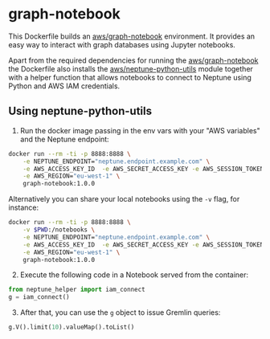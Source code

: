 # graph-notebook

This Dockerfile builds an [aws/graph-notebook] environment. It provides an easy
way to interact with graph databases using Jupyter notebooks.

Apart from the required dependencies for running the [aws/graph-notebook] the
Dockerfile also installs the [aws/neptune-python-utils] module together with a
helper function that allows notebooks to connect to Neptune using Python and AWS
IAM credentials.

## Using neptune-python-utils

1. Run the docker image passing in the env vars with your "AWS variables" and the Neptune endpoint:
```bash
docker run --rm -ti -p 8888:8888 \
    -e NEPTUNE_ENDPOINT="neptune.endpoint.example.com" \
    -e AWS_ACCESS_KEY_ID  -e AWS_SECRET_ACCESS_KEY -e AWS_SESSION_TOKEN \
    -e AWS_REGION="eu-west-1" \
    graph-notebook:1.0.0
```
Alternatively you can share your local notebooks using the `-v` flag,
for instance:
```bash
docker run --rm -ti -p 8888:8888 \
    -v $PWD:/notebooks \
    -e NEPTUNE_ENDPOINT="neptune.endpoint.example.com" \
    -e AWS_ACCESS_KEY_ID  -e AWS_SECRET_ACCESS_KEY -e AWS_SESSION_TOKEN \
    -e AWS_REGION="eu-west-1" \
    graph-notebook:1.0.0
```
2. Execute the following code in a Notebook served from the container:
```python
from neptune_helper import iam_connect
g = iam_connect()
```
3. After that, you can use the `g` object to issue Gremlin queries:
```python
g.V().limit(10).valueMap().toList()
```

[aws/graph-notebook]: https://github.com/aws/graph-notebook
[aws/neptune-python-utils]: https://github.com/awslabs/amazon-neptune-tools/tree/master/neptune-python-utils
